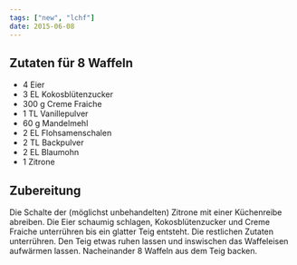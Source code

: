 ```yaml
---
tags: ["new", "lchf"]
date: 2015-06-08
---
```


## Zutaten für 8 Waffeln
- 4         Eier
- 3 EL      Kokosblütenzucker
- 300 g     Creme Fraiche
- 1 TL      Vanillepulver
- 60 g      Mandelmehl
- 2 EL      Flohsamenschalen
- 2 TL      Backpulver
- 2 EL      Blaumohn
- 1         Zitrone

## Zubereitung
Die Schalte der (möglichst unbehandelten) Zitrone mit einer Küchenreibe abreiben. Die Eier schaumig schlagen, Kokosblütenzucker und Creme Fraiche unterrühren bis ein glatter Teig entsteht. Die restlichen Zutaten unterrühren. Den Teig etwas ruhen lassen und inswischen das Waffeleisen aufwärmen lassen. Nacheinander 8 Waffeln aus dem Teig backen.
